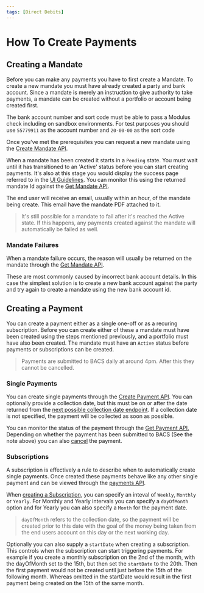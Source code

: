 ```yaml
---
tags: [Direct Debits]
---
```


# How To Create Payments

## Creating a Mandate
Before you can make any payments you have to first create a Mandate. To create a new mandate you must have already created a party and bank account. Since a mandate is merely an instruction to give authority to take payments, a mandate can be created without a portfolio or account being created first.

The bank account number and sort code must be able to pass a Modulus check including on sandbox environments. For test purposes you should use `55779911` as the account number and `20-00-00` as the sort code

Once you've met the prerequisites you can request a new mandate using the <a href="/docs/api/docs/openapi/api.yaml/paths/~1direct-debits~1mandates/post">Create Mandate API</a>.

When a mandate has been created it starts in a `Pending` state. You must wait until it has transitioned to an 'Active' status before you can start creating payments. It's also at this stage you would display the success page referred to in the [UI Guidelines](./Api-Access.md#page-3---success-screen). You can monitor this using the returned mandate Id against the <a href="/docs/api/docs/openapi/api.yaml/paths/~1direct-debits~1mandates~1%7BmandateId%7D/get">Get Mandate API</a>.

The end user will receive an email, usually within an hour, of the mandate being create. This email have the mandate PDF attached to it.

> It's still possible for a mandate to fail after it's reached the Active state. If this happens, any payments created against the mandate will automatically be failed as well.

### Mandate Failures
When a mandate failure occurs, the reason will usually be returned on the mandate through the <a href="/docs/api/docs/openapi/api.yaml/paths/~1direct-debits~1mandates~1%7BmandateId%7D/get">Get Mandate API</a>.

These are most commonly caused by incorrect bank account details. In this case the simplest solution is to create a new bank account against the party and try again to create a mandate using the new bank account id.

## Creating a Payment

You can create a payment either as a single one-off or as a recuring subscription. Before you can create either of these a mandate must have been created using the steps mentioned previously, and a portfolio must have also been created. The mandate must have an `Active` status before payments or subscriptions can be created.

> Payments are submitted to BACS daily at around 4pm. After this they cannot be cancelled.

### Single Payments
You can create single payments through the <a href="/docs/api/docs/openapi/api.yaml/paths/~1direct-debits~1payments/post">Create Payment API</a>. You can optionally provide a collection date, but this must be on or after the date returned from the <a href="/docs/api/docs/openapi/api.yaml/paths/~1direct-debits~1mandates~1%7BmandateId%7D~1next-possible-collection-date/get">next possible collection date endpoint</a>. If a collection date is not specified, the payment will be collected as soon as possible.

You can monitor the status of the payment through the <a href="/docs/api/docs/openapi/api.yaml/paths/~1direct-debits~1payments~1%7BpaymentId%7D/get">Get Payment API.</a> Depending on whether the payment has been submitted to BACS (See the note above) you can also <a href="/docs/api/docs/openapi/api.yaml/paths/~1direct-debits~1payments~1%7BpaymentId%7D~1actions~1cancel/post">cancel</a> the payment.

### Subscriptions
A subscription is effectively a rule to describe when to automatically create single payments. Once created these payments behave like any other single payment and can be viewed through the <a href="/docs/api/docs/openapi/api.yaml/paths/~1direct-debits~1payments~1%7BpaymentId%7D/get">payments API</a>.

When <a href="/docs/api/docs/openapi/api.yaml/paths/~1direct-debits~1subscriptions/post">creating a Subscription</a>, you can specify an inteval of `Weekly`, `Monthly` or `Yearly`. For Monthly and Yearly intervals you can specify a `dayOfMonth` option and for Yearly you can also specify a `Month` for the payment date.

> `dayOfMonth` refers to the collection date, so the payment will be created prior to this date with the goal of the money being taken from the end users account on this day or the next working day.

Optionally you can also supply a `startDate` when creating a subscription. This controls when the subscription can start triggering payments. For example if you create a monthly subscription on the 2nd of the month, with the dayOfMonth set to the 15th, but then set the `startDate` to the 20th. Then the first payment would not be created until just before the 15th of the following month. Whereas omitted in the startDate would result in the first payment being created on the 15th of the same month.